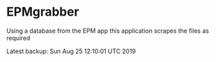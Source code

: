 # EPMgrabber
Using a database from the EPM app this application scrapes the files as required


Latest backup: Sun Aug 25 12:10:01 UTC 2019
